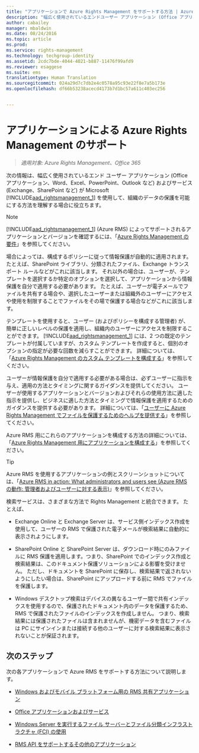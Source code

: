 ```yaml
---
title: "アプリケーションで Azure Rights Management をサポートする方法 | Azure RMS"
description: "幅広く使用されているエンドユーザー アプリケーション (Office アプリケーション、Word、Excel、PowerPoint、Outlook など) およびサービス (Exchange、SharePoint など) で、Microsoft Azure Rights Management を使用して組織のデータの保護を可能にする方法を理解するには、次の情報を参考にしてください。"
author: cabailey
manager: mbaldwin
ms.date: 08/24/2016
ms.topic: article
ms.prod: 
ms.service: rights-management
ms.technology: techgroup-identity
ms.assetid: 2cdc7bde-4044-4021-b887-11476f99afd9
ms.reviewer: esaggese
ms.suite: ems
translationtype: Human Translation
ms.sourcegitcommit: 024a29d7c7db2e4c0578a95c93e22f8e7a5b173e
ms.openlocfilehash: df66b53238acecd4173b7d1bc57a611c403ec256


---
```


# アプリケーションによる Azure Rights Management のサポート

>*適用対象: Azure Rights Management、Office 365*

次の情報は、幅広く使用されているエンド ユーザー アプリケーション (Office アプリケーション、Word、Excel、PowerPoint、Outlook など) およびサービス (Exchange、SharePoint など) が Microsoft [!INCLUDE[aad_rightsmanagement_1](../includes/aad_rightsmanagement_1_md.md)] を使用して、組織のデータの保護を可能にする方法を理解する場合に役立ちます。 
> [!NOTE]
> [!INCLUDE[aad_rightsmanagement_1](../includes/aad_rightsmanagement_1_md.md)] (Azure RMS) によってサポートされるアプリケーションとバージョンを確認するには、「[Azure Rights Management の要件](../get-started/requirements-azure-rms.md)」を参照してください。

場合によっては、構成するポリシーに従って情報保護が自動的に適用されます。 たとえば、SharePoint ライブラリ、分類されたファイル、Exchange トランスポート ルールなどがこれに該当します。 それ以外の場合は、ユーザーが、テンプレートを選択するか特定のオプションを選択して、アプリケーションから情報保護を自分で適用する必要があります。 たとえば、ユーザーが電子メールでファイルを共有する場合や、選択したユーザーまたは組織外のユーザーにアクセスや使用を制限することでファイルをその場で保護する場合などがこれに該当します。

テンプレートを使用すると、ユーザー (およびポリシーを構成する管理者) が、簡単に正しいレベルの保護を適用し、組織内のユーザーにアクセスを制限することができます。 [!INCLUDE[aad_rightsmanagement_1](../includes/aad_rightsmanagement_1_md.md)] には、2 つの既定のテンプレートが付属していますが、カスタム テンプレートを作成すると、個別のオプションの指定が必要な回数を減らすことができます。 詳細については、「[Azure Rights Management のカスタム テンプレートを構成する](../deploy-use/configure-custom-templates.md)」を参照してください。

ユーザーが情報保護を自分で適用する必要がある場合は、必ずユーザーに指示を与え、適用の方法とタイミングに関するガイダンスを提供してください。 ユーザーが使用するアプリケーションとバージョンおよびそれらの使用方法に適した指示を提供し、ビジネスに適した方法とタイミングで情報保護を適用するためのガイダンスを提供する必要があります。 詳細については、「[ユーザーに Azure Rights Management でファイルを保護するためのヘルプを提供する](../deploy-use/help-users.md)」を参照してください。

Azure RMS 用にこれらのアプリケーションを構成する方法の詳細については、「[Azure Rights Management 用にアプリケーションを構成する](../deploy-use/configure-applications.md)」を参照してください。

> [!TIP]
> Azure RMS を使用するアプリケーションの例とスクリーンショットについては、「[Azure RMS in action: What administrators and users see (Azure RMS の動作: 管理者およびユーザーに対する表示)](what-admins-users-see.md)」を参照してください。

検索サービスは、さまざまな方法で Rights Management と統合できます。 たとえば、 

- Exchange Online と Exchange Server は、サービス側インデックス作成を使用して、ユーザーの RMS で保護された電子メールが検索結果に自動的に表示されようにします。 

- SharePoint Online と SharePoint Server は、ダウンロード時にのみファイルに RMS 保護を適用します。つまり、SharePoint でのインデックス作成と検索結果は、このドキュメント保護ソリューションによる影響を受けません。 ただし、ドキュメントを SharePoint に保存し、検索結果で返されないようにしたい場合は、SharePoint にアップロードする前に RMS でファイルを保護します。

- Windows デスクトップ検索はデバイスの異なるユーザー間で共有インデックスを使用するので、保護されたドキュメント内のデータを保護するため、RMS で保護されたファイルのインデックスを作成しません。 つまり、検索結果には保護されたファイルは含まれませんが、機密データを含むファイルは PC にサインインまたは接続する他のユーザーに対する検索結果に表示されないことが保証されます。 



## 次のステップ

次の各アプリケーションで Azure RMS をサポートする方法について説明します。

-   [Windows およびモバイル プラットフォーム用の RMS 共有アプリケーション](sharing-app-support.md)

-   [Office アプリケーションおよびサービス](office-apps-services-support.md)

-   [Windows Server を実行するファイル サーバーとファイル分類インフラストラクチャ (FCI) の使用](file-server-support.md)

-   [RMS API をサポートするその他のアプリケーション](api-support.md)




<!--HONumber=Aug16_HO4-->


